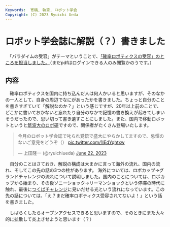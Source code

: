 ```yaml
---
Keywords:  寄稿, 執筆, ロボット学会
Copyright: (C) 2023 Ryuichi Ueda
---
```


# ロボット学会誌に解説（？）書きました

　「パラダイムの受容」がテーマということで、[「確率ロボティクスの受容」のところを担当しました。](https://www.jstage.jst.go.jp/article/jrsj/41/5/41_41_443/_article/-char/ja/)（まだpdfはログインできる人のみ閲覧かのうです。）

## 内容

　確率ロボティクスを国内に持ち込んだ人は何人かいると思いますが、そのなかの一人として、自身の周辺でなにがあったかを書きました。ちょっと自分のことを書きすぎていて「解説なのか？」という感じですが、20年以上前のことで、どこかに書いておかないと忘れたり自分のなかで記憶の書き換えが起きてしまいそうだったので、思い切って書き遺すことにしました。また、国内で移動ロボットというと[筑波大のロボ研](https://www.roboken.iit.tsukuba.ac.jp/)ですので、関係者がたくさん登場いたします。

<blockquote class="twitter-tweet" data-partner="tweetdeck"><p lang="ja" dir="ltr">今月のロボット学会誌で叱られ覚悟で盛大にやらかしてますので、忌憚のないご意見をどうぞ（） <a href="https://t.co/1IEdYqhtxw">pic.twitter.com/1IEdYqhtxw</a></p>&mdash; 上田隆一 (@ryuichiueda) <a href="https://twitter.com/ryuichiueda/status/1671713106328952833?ref_src=twsrc%5Etfw">June 22, 2023</a></blockquote>
<script async src="https://platform.twitter.com/widgets.js" charset="utf-8"></script>

　自分のことはさておき、解説の構成は大まかに言って海外の流れ、国内の流れ、そしてこの先の話の3つの柱があります。
海外については、ロボカップ→グランドチャレンジの流れについて説明しました。国内のことについては、ロボカップから始まり、その後ソニーショック→リーマンショックという停滞の時代に触れ、最後に[つくばチャレンジ](https://tsukubachallenge.jp/)に見いだせる光という流れになっています。この先の話については、「え？まだ確率ロボティクス受容されてないよ！」という話を書きました。

　しばらくしたらオープンアクセスできると思いますので、そのときにまた大々的に拡散して炎上させようと思います（？）
